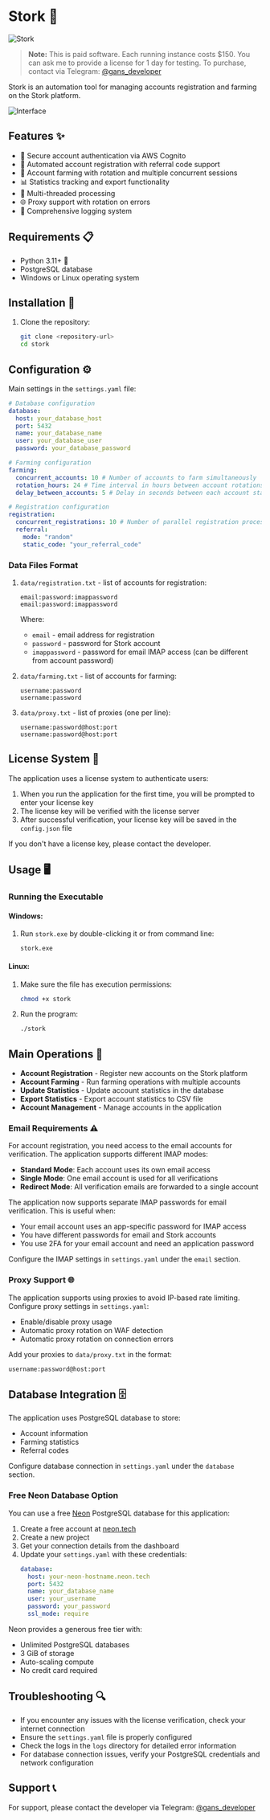 # Stork 🚀

![Stork](https://img.shields.io/badge/Stork-Automation-blue)

> **Note:** This is paid software. Each running instance costs $150. 
> You can ask me to provide a license for 1 day for testing. 
> To purchase, contact via Telegram: [@gans_developer](https://t.me/gans_developer)

Stork is an automation tool for managing accounts registration and farming on the Stork platform.

![Interface](interface.png)

## Features ✨

- 🔐 Secure account authentication via AWS Cognito
- 👤 Automated account registration with referral code support
- 🤖 Account farming with rotation and multiple concurrent sessions
- 📊 Statistics tracking and export functionality
- 🔄 Multi-threaded processing
- 🌐 Proxy support with rotation on errors
- 📝 Comprehensive logging system

## Requirements 📋

- Python 3.11+ 🐍
- PostgreSQL database
- Windows or Linux operating system

## Installation 🔧

1. Clone the repository:
   ```bash
   git clone <repository-url>
   cd stork
   ```

## Configuration ⚙️

Main settings in the `settings.yaml` file:

```yaml
# Database configuration
database:
  host: your_database_host
  port: 5432
  name: your_database_name
  user: your_database_user
  password: your_database_password

# Farming configuration
farming:
  concurrent_accounts: 10 # Number of accounts to farm simultaneously
  rotation_hours: 24 # Time interval in hours between account rotations in the farming queue
  delay_between_accounts: 5 # Delay in seconds between each account start during initialization

# Registration configuration
registration:
  concurrent_registrations: 10 # Number of parallel registration processes
  referral:
    mode: "random"
    static_code: "your_referral_code"
```

### Data Files Format

1. `data/registration.txt` - list of accounts for registration:
   ```
   email:password:imappassword
   email:password:imappassword
   ```
   Where:
   - `email` - email address for registration
   - `password` - password for Stork account
   - `imappassword` - password for email IMAP access (can be different from account password)

2. `data/farming.txt` - list of accounts for farming:
   ```
   username:password
   username:password
   ```

3. `data/proxy.txt` - list of proxies (one per line):
   ```
   username:password@host:port
   username:password@host:port
   ```

## License System 🔑

The application uses a license system to authenticate users:

1. When you run the application for the first time, you will be prompted to enter your license key
2. The license key will be verified with the license server
3. After successful verification, your license key will be saved in the `config.json` file

If you don't have a license key, please contact the developer.

## Usage 🖥️

### Running the Executable

#### Windows:
1. Run `stork.exe` by double-clicking it or from command line:
   ```
   stork.exe
   ```

#### Linux:
1. Make sure the file has execution permissions:
   ```bash
   chmod +x stork
   ```
2. Run the program:
   ```bash
   ./stork
   ```

## Main Operations 📝

- **Account Registration** - Register new accounts on the Stork platform
- **Account Farming** - Run farming operations with multiple accounts
- **Update Statistics** - Update account statistics in the database
- **Export Statistics** - Export account statistics to CSV file
- **Account Management** - Manage accounts in the application

### Email Requirements ⚠️

For account registration, you need access to the email accounts for verification. The application supports different IMAP modes:

- **Standard Mode**: Each account uses its own email access
- **Single Mode**: One email account is used for all verifications
- **Redirect Mode**: All verification emails are forwarded to a single account

The application now supports separate IMAP passwords for email verification. This is useful when:
- Your email account uses an app-specific password for IMAP access
- You have different passwords for email and Stork accounts
- You use 2FA for your email account and need an application password

Configure the IMAP settings in `settings.yaml` under the `email` section.

### Proxy Support 🌐

The application supports using proxies to avoid IP-based rate limiting. Configure proxy settings in `settings.yaml`:

- Enable/disable proxy usage
- Automatic proxy rotation on WAF detection
- Automatic proxy rotation on connection errors

Add your proxies to `data/proxy.txt` in the format:
```
username:password@host:port
```

## Database Integration 🗄️

The application uses PostgreSQL database to store:
- Account information
- Farming statistics
- Referral codes

Configure database connection in `settings.yaml` under the `database` section.

### Free Neon Database Option

You can use a free [Neon](https://neon.tech) PostgreSQL database for this application:

1. Create a free account at [neon.tech](https://neon.tech)
2. Create a new project
3. Get your connection details from the dashboard
4. Update your `settings.yaml` with these credentials:
   ```yaml
   database:
     host: your-neon-hostname.neon.tech
     port: 5432
     name: your_database_name
     user: your_username
     password: your_password
     ssl_mode: require
   ```

Neon provides a generous free tier with:
- Unlimited PostgreSQL databases
- 3 GiB of storage
- Auto-scaling compute
- No credit card required

## Troubleshooting 🔍

- If you encounter any issues with the license verification, check your internet connection
- Ensure the `settings.yaml` file is properly configured
- Check the logs in the `logs` directory for detailed error information
- For database connection issues, verify your PostgreSQL credentials and network configuration

## Support 📞

For support, please contact the developer via Telegram: [@gans_developer](https://t.me/gans_developer) 
